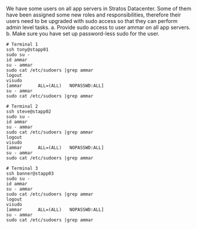 We have some users on all app servers in Stratos Datacenter. Some of them have been assigned some new roles and responsibilities, therefore their users need to be upgraded with sudo access so that they can perform admin level tasks.
a. Provide sudo access to user ammar on all app servers.
b. Make sure you have set up password-less sudo for the user.

```
# Terminal 1
ssh tony@stapp01
sudo su -
id ammar
su - ammar
sudo cat /etc/sudoers |grep ammar
logout
visudo
[ammar      ALL=(ALL)   NOPASSWD:ALL]
su - ammar
sudo cat /etc/sudoers |grep ammar

# Terminal 2
ssh steve@stapp02
sudo su -
id ammar
su - ammar
sudo cat /etc/sudoers |grep ammar
logout
visudo
[ammar      ALL=(ALL)   NOPASSWD:ALL]
su - ammar
sudo cat /etc/sudoers |grep ammar

# Terminal 3
ssh banner@stapp03
sudo su -
id ammar
su - ammar
sudo cat /etc/sudoers |grep ammar
logout
visudo
[ammar      ALL=(ALL)   NOPASSWD:ALL]
su - ammar
sudo cat /etc/sudoers |grep ammar
```